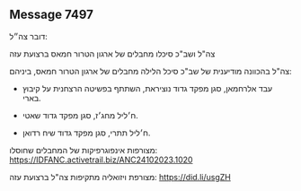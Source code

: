 ## Message 7497

דובר צה״ל:

צה"ל ושב"כ סיכלו מחבלים  של ארגון הטרור חמאס ברצועת עזה

צה"ל בהכוונה מודיענית של שב"כ סיכל הלילה מחבלים של ארגון הטרור חמאס, ביניהם:

-  עבד אלרחמאן, סגן מפקד גדוד נוציראת, השתתף בפשיטה הרצחנית על קיבוץ בארי. 

- ח׳ליל מחג׳ז, סגן מפקד גדוד שאטי.

- ח׳ליל תתרי, סגן מפקד גדוד שיח רדואן.

מצורפות אינפוגרפיקות של המחבלים שחוסלו: https://IDFANC.activetrail.biz/ANC24102023.1020

מצורפת ויזואליה מתקיפות צה"ל ברצועת עזה: https://did.li/usgZH

